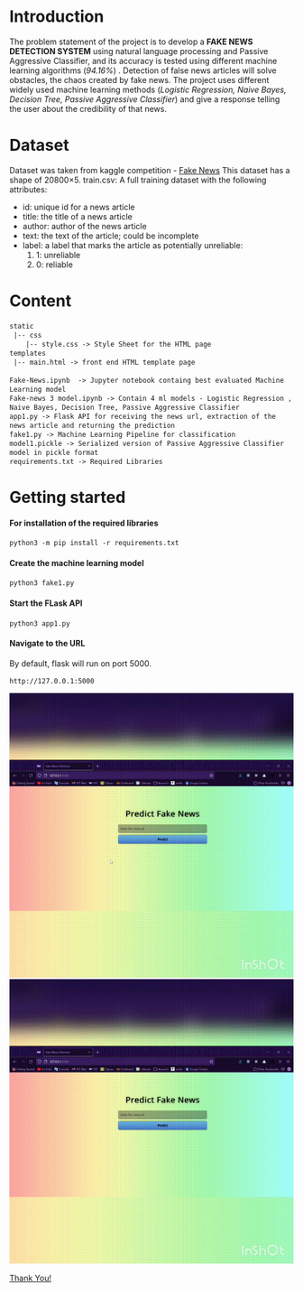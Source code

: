 


# Introduction
The problem statement of the project is to develop a **FAKE NEWS DETECTION SYSTEM** using natural language processing and 
Passive Aggressive Classifier, and its accuracy is tested using different machine learning algorithms (_94.16%_) . Detection of false news articles will solve obstacles, the chaos created by fake news. The project uses different widely used machine learning methods (_Logistic Regression, Naive Bayes, Decision Tree, Passive Aggressive Classifier_) and give a response telling the user about the credibility of that news.

# Dataset
 Dataset was taken from kaggle competition - [Fake News](https://www.kaggle.com/c/fake-news/data)
This dataset has a shape of 20800×5. 
train.csv: A full training dataset with the following   attributes:
* id: unique id for a news article
* title: the title of a news article
* author: author of the news article
* text: the text of the article; could be incomplete
* label: a label that marks the article as potentially unreliable:
    1. 1: unreliable
    2. 0: reliable


# Content

```
static
 |-- css
	|-- style.css -> Style Sheet for the HTML page
templates
 |-- main.html -> front end HTML template page 

Fake-News.ipynb  -> Jupyter notebook containg best evaluated Machine Learning model
Fake-news 3 model.ipynb -> Contain 4 ml models - Logistic Regression , Naive Bayes, Decision Tree, Passive Aggressive Classifier
app1.py -> Flask API for receiving the news url, extraction of the news article and returning the prediction 
fake1.py -> Machine Learning Pipeline for classification 
model1.pickle -> Serialized version of Passive Aggressive Classifier model in pickle format
requirements.txt -> Required Libraries 
``` 
# Getting started

#### For installation of the required libraries 
```
python3 -m pip install -r requirements.txt
```
#### Create the machine learning model
```
python3 fake1.py
```
#### Start the FLask API
```
python3 app1.py
```
#### Navigate to the URL 
By default, flask will run on port 5000.
```
http://127.0.0.1:5000
```
<img src="image/fake.gif">
<img src="image/real.gif">

[Thank You!](https://medium.com/analytics-vidhya/building-a-fake-news-classifier-deploying-it-using-flask-6aac31dfe31d)

